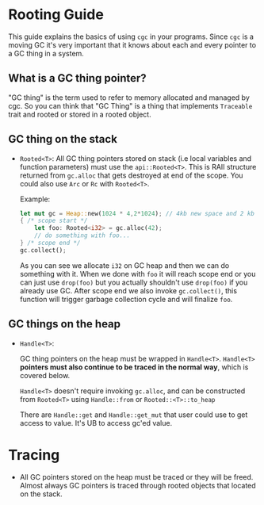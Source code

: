 # Rooting Guide

This guide explains the basics of using `cgc` in your programs. 
Since `cgc` is a moving GC it's very important that it knows about each and every pointer to a GC thing in a system.

## What is a GC thing pointer?
"GC thing"  is the term used to refer to memory allocated and managed by cgc.
So you can think that "GC Thing" is a thing that implements `Traceable` trait and rooted or stored in a rooted object.

## GC thing on the stack

- `Rooted<T>`:
    All GC thing pointers stored on stack (i.e local variables and function parameters) must use the `api::Rooted<T>`.
    This is RAII structure returned from `gc.alloc` that gets destroyed at end of the scope. You could also use `Arc` or `Rc` with `Rooted<T>`.

    Example:
    ```rust
    let mut gc = Heap::new(1024 * 4,2*1024); // 4kb new space and 2 kb old space
    { /* scope start */
        let foo: Rooted<i32> = gc.alloc(42);
        // do something with foo...
    } /* scope end */
    gc.collect();
    ```
    As you can see we allocate `i32` on GC heap and then we can do something with it. When we done with `foo` it will reach scope end or you can just use `drop(foo)` but you actually shouldn't use `drop(foo)` if you already use GC. After scope end we also invoke `gc.collect()`, this function will trigger garbage collection cycle and will finalize `foo`.

## GC things on the heap
- `Handle<T>`:

    GC thing pointers on the heap must be wrapped in `Handle<T>`. `Handle<T>` **pointers must also continue to be traced in the normal way**, which is covered below.
    
    `Handle<T>` doesn't require invoking `gc.alloc`, and can be constructed from `Rooted<T>` using `Handle::from` or `Rooted::<T>::to_heap`

    There are `Handle::get` and `Handle::get_mut` that user could use to get access to value. It's UB to access gc'ed value.

# Tracing
- 
    All GC pointers stored on the heap must be traced or they will be freed. Almost always GC pointers is traced through rooted objects that located on the stack.

